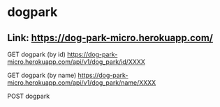 # dogpark

## Link: https://dog-park-micro.herokuapp.com/

GET dogpark (by id)
https://dog-park-micro.herokuapp.com/api/v1/dog_park/id/XXXX

GET dogpark (by name) 
https://dog-park-micro.herokuapp.com/api/v1/dog_park/name/XXXX

POST dogpark 